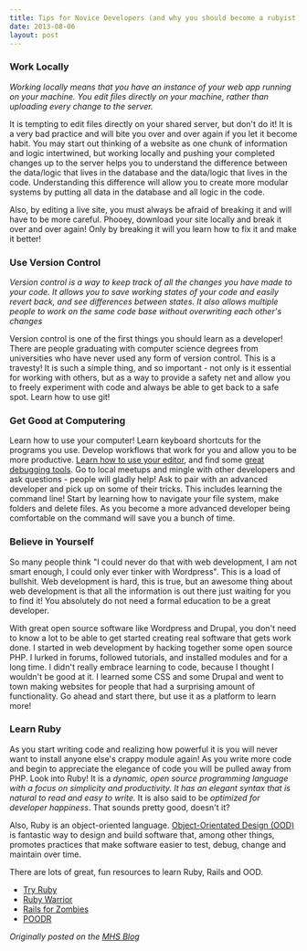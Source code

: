 ```yaml
---
title: Tips for Novice Developers (and why you should become a rubyist)
date: 2013-08-06
layout: post
---
```

### Work Locally

<em>Working locally means that you have an instance of your web app running on your machine. You edit files directly on your machine, rather than uploading every change to the server.</em>

It is tempting to edit files directly on your shared server, but don't do it! It is a very bad practice and will bite you over and over again if you let it become habit. You may start out thinking of a website as one chunk of information and logic intertwined, but working locally and pushing your completed changes up to the server helps you to understand the difference between the data/logic that lives in the database and the data/logic that lives in the code. Understanding this difference will allow you to create more modular systems by putting all data in the database and all logic in the code.

Also, by editing a live site, you must always be afraid of breaking it and will have to be more careful. Phooey, download your site locally and break it over and over again! Only by breaking it will you learn how to fix it and make it better!

### Use Version Control

<em>Version control is a way to keep track of all the changes you have made to your code. It allows you to save working states of your code and easily revert back, and see differences between states. It also allows multiple people to work on the same code base without overwriting each other's changes</em>

Version control is one of the first things you should learn as a developer! There are people graduating with computer science degrees from universities who have never used any form of version control. This is a travesty! It is such a simple thing, and so important - not only is it essential for working with others, but as a way to provide a safety net and allow you to freely experiment with code and always be able to get back to a safe spot. Learn how to use git!

### Get Good at Computering

Learn how to use your computer! Learn keyboard shortcuts for the programs you use. Develop workflows that work for you and allow you to be more productive. <a href="/configuring-sublime-text-2/">Learn how to use your editor</a>, and find some <a href="/better-rails-debugging-with-better_errors-and-jazz_hands">great debugging tools</a>. Go to local meetups and mingle with other developers and ask questions - people will gladly help! Ask to pair with an advanced developer and pick up on some of their tricks. This includes learning the command line! Start by learning how to navigate your file system, make folders and delete files. As you become a more advanced developer being comfortable on the command will save you a bunch of time.

### Believe in Yourself

So many people think "I could never do that with web development, I am not smart enough, I could only ever tinker with Wordpress". This is a load of bullshit. Web development is hard, this is true, but an awesome thing about web development is that all the information is out there just waiting for you to find it! You absolutely do not need a formal education to be a great developer.

With great open source software like Wordpress and Drupal, you don't need to know a lot to be able to get started creating real software that gets work done. I started in web development by hacking together some open source PHP. I lurked in forums, followed tutorials, and installed modules and for a long time. I didn't really embrace learning to code, because I thought I wouldn't be good at it. I learned some CSS and some Drupal and went to town making websites for people that had a surprising amount of functionality. Go ahead and start there, but use it as a platform to learn more!

### Learn Ruby

As you start writing code and realizing how powerful it is you will never want to install anyone else's crappy module again! As you write more code and begin to appreciate the elegance of code you will be pulled away from PHP. Look into Ruby! It is a *dynamic, open source programming language with a focus on simplicity and productivity. It has an elegant syntax that is natural to read and easy to write.* It is also said to be *optimized for developer happiness*. That sounds pretty good, doesn't it?

Also, Ruby is an object-oriented language. <a href="http://en.wikipedia.org/wiki/Object-oriented_design">Object-Orientated Design (OOD)</a> is fantastic way to design and build software that, among other things, promotes practices that make software easier to test, debug, change and maintain over time.

There are lots of great, fun resources to learn Ruby, Rails and OOD.
<ul>
<li>  <a href="http://tryruby.org">Try Ruby</a></li>
<li>  <a href="https://www.bloc.io/ruby-warrior/#/">Ruby Warrior</a></li>
<li>  <a href="http://railsforzombies.org/">Rails for Zombies</a></li>
<li>  <a href="http://www.poodr.info/">POODR</a></li>
</ul>

<em>Originally posted on the <a href="http://www.mutuallyhuman.com/blog/2013/08/06/tips-for-novice-developers-and-why-you-should-become-a-rubyist/">MHS Blog</a></em>
